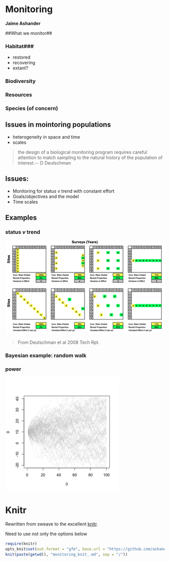 Monitoring
======

**Jaime Ashander**


##What we monitor##

### Habitat###
* restored
* recovering
* extant?

### Biodiversity ###

### Resources ###

### Species (of concern) ###

## Issues in mointoring populations ##

* heterogeneity in space and time
* scales

>the design of a biological monitoring program requires careful attention to match sampling to the natural history of the population of interest.-- D Deutschman


## Issues: ## 

* Monitoring for status v trend with constant effort 
* Goals/objectives and the model
* Time scales

## Examples ## 

### status _v_ trend ###

![Tradeoff from status (left) to trend (right)](https://github.com/ashander/sandbox/raw/master/dd-tradeoff.png)

>From Deutschman et al 2008 Tech Rpt.

### Bayesian example: random walk ###

### power ###




  
![plot of chunk plot1](https://github.com/ashander/sandbox/raw/master/plot1.png)







# Knitr #

Rewritten from sweave to the excellent [knitr](http://yihui.github.com/knitr/).

Need to use not only the options below 

```r
require(knitr)
opts_knit$set(out.format = "gfm", base.url = "https://github.com/ashander/sandbox/raw/master/")
knit(paste(getwd(), "monitoring_knit_.md", sep = "/"))
```



